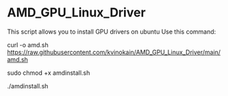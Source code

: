 # AMD_GPU_Linux_Driver
This script allows you to install GPU drivers on ubuntu
Use this command:

curl -o amd.sh https://raw.githubusercontent.com/kvinokain/AMD_GPU_Linux_Driver/main/amd.sh 

sudo chmod +x amdinstall.sh

./amdinstall.sh
